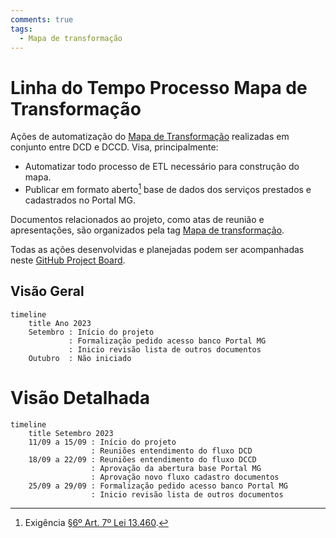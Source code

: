 ```yaml
---
comments: true
tags:
  - Mapa de transformação
---
```


# Linha do Tempo Processo Mapa de Transformação

Ações de automatização do [Mapa de Transformação](https://app.powerbi.com/view?r=eyJrIjoiNmQzZDMxZGMtNGM0OC00YWJmLWIxMjctMTM0OWJjMTAyZWNmIiwidCI6ImU1ZDNhZTdjLTliMzgtNDhkZS1hMDg3LWY2NzM0YTI4NzU3NCJ9&pageName=ReportSection8b08997a641ffd25674f) realizadas em conjunto entre DCD e DCCD.
Visa, principalmente:

- Automatizar todo processo de ETL necessário para construção do mapa.
- Publicar em formato aberto[^1] base de dados dos serviços prestados e cadastrados no Portal MG.

Documentos relacionados ao projeto, como atas de reunião e apresentações, são organizados pela tag [Mapa de transformação](../../tags#mapa-de-transformacao).

Todas as ações desenvolvidas e planejadas podem ser acompanhadas neste [GitHub Project Board](https://github.com/orgs/suges-mg/projects/1/views/6).

## Visão Geral

```mermaid
timeline
    title Ano 2023
    Setembro : Início do projeto
             : Formalização pedido acesso banco Portal MG
             : Inicio revisão lista de outros documentos
    Outubro  : Não iniciado
```

# Visão Detalhada

```mermaid
timeline
    title Setembro 2023
    11/09 a 15/09 : Início do projeto
                  : Reuniões entendimento do fluxo DCD
    18/09 a 22/09 : Reuniões entendimento do fluxo DCCD
                  : Aprovação da abertura base Portal MG
                  : Aprovação novo fluxo cadastro documentos
    25/09 a 29/09 : Formalização pedido acesso banco Portal MG
                  : Inicio revisão lista de outros documentos
```
[^1]: Exigência [§6º Art. 7º Lei 13.460](https://www.planalto.gov.br/ccivil_03/_ato2015-2018/2017/lei/l13460.htm#:~:text=%C2%A7%206%C2%BA-,Compete,-a%20cada%20ente).
